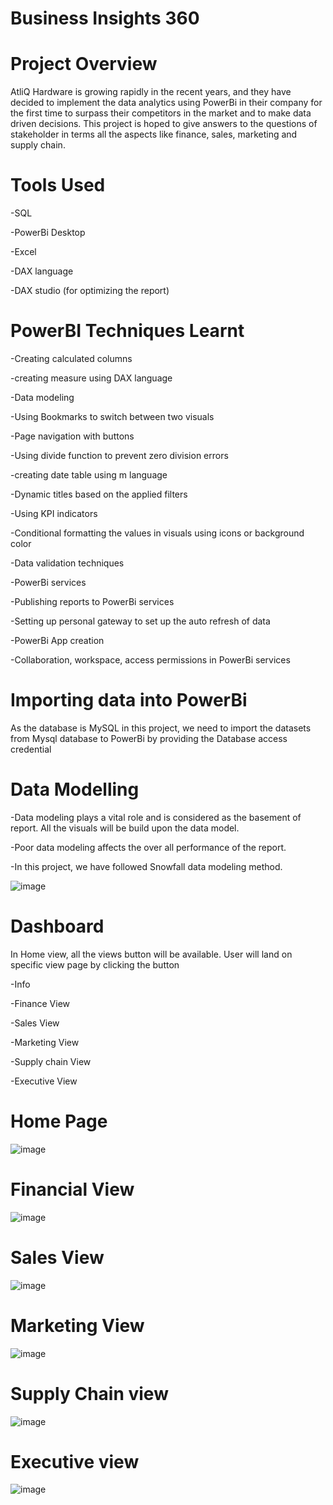 # Business Insights 360

# Project Overview
AtliQ Hardware is growing rapidly in the recent years, and they have decided to implement the data analytics using PowerBi in their company for the first time to surpass their competitors in the market and to make data driven decisions. This project is hoped to give answers to the questions of stakeholder in terms all the aspects like finance, sales, marketing and supply chain.

# Tools Used
-SQL

-PowerBi Desktop

-Excel

-DAX language

-DAX studio (for optimizing the report)

# PowerBI Techniques Learnt
-Creating calculated columns

-creating measure using DAX language

-Data modeling

-Using Bookmarks to switch between two visuals

-Page navigation with buttons

-Using divide function to prevent zero division errors

-creating date table using m language

-Dynamic titles based on the applied filters

-Using KPI indicators

-Conditional formatting the values in visuals using icons or background color

-Data validation techniques

-PowerBi services

-Publishing reports to PowerBi services

-Setting up personal gateway to set up the auto refresh of data

-PowerBi App creation

-Collaboration, workspace, access permissions in PowerBi services

# Importing data into PowerBi
As the database is MySQL in this project, we need to import the datasets from Mysql database to PowerBi by providing the Database access credential

# Data Modelling
-Data modeling plays a vital role and is considered as the basement of report. All the visuals will be build upon the data model.

-Poor data modeling affects the over all performance of the report.  

-In this project, we have followed Snowfall data modeling method.

![image](https://user-images.githubusercontent.com/101571254/228791727-7dbc67e5-3559-478d-8693-321248b4df42.png)


# Dashboard  

In Home view, all the views button will be available. User will land on specific view page by clicking the button

-Info  

-Finance View  

-Sales View  

-Marketing View  

-Supply chain View  

-Executive View  

# Home Page  

![image](https://user-images.githubusercontent.com/101571254/228793143-c5b8401e-83a2-4929-854b-b27d5d9bd92a.png)  
 
# Financial View 

![image](https://user-images.githubusercontent.com/101571254/228793467-16c52027-5e94-417a-99fb-7c38af3de137.png)

# Sales View

![image](https://user-images.githubusercontent.com/101571254/228793756-4a42a317-44a0-48b5-970d-87cb60f2b304.png)

# Marketing View 

![image](https://user-images.githubusercontent.com/101571254/228794037-b94d2bcf-9bd7-48c0-8cd2-f32b5bddac6f.png)

# Supply Chain view 

![image](https://user-images.githubusercontent.com/101571254/228794308-d498f8bf-8daa-4dfe-92f4-d50459af0ac2.png)

# Executive view 

![image](https://user-images.githubusercontent.com/101571254/228794533-b46f8ae4-a6b5-4959-9ff0-385f6941f0b7.png)





